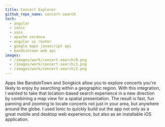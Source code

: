 ```yaml
---
title: Concert Explorer
github_repo_name: concert-search
tech:
  - angular
  - ionic
  - sass
  - apache cordova
  - angular ui router
  - google maps javascript api
  - bandsintown web api
images:
  - /images/work/concert-search/0.png
  - /images/work/concert-search/1.png
  - /images/work/concert-search/2.png
---
```


Apps like BandsInTown and Songkick allow you to explore concerts you're likely
to enjoy by searching within a geographic region. With this integration, I
wanted to take that location-based search experience in a new direction by
combining a map view for a spatial presentation. The result is fast, fun
panning and zooming to locate concerts not just in your area, but anywhere
around the globe. I used Ionic to quickly build out the app not only as a
great mobile and desktop web experience, but also as an installable iOS
application.
